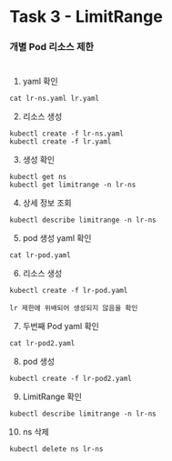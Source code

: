 # Task 3 - LimitRange

### 개별 Pod 리소스 제한
#

1. yaml 확인
```
cat lr-ns.yaml lr.yaml
```

2. 리소스 생성
```
kubectl create -f lr-ns.yaml
kubectl create -f lr.yaml
```

3. 생성 확인
```
kubectl get ns
kubectl get limitrange -n lr-ns
```

4. 상세 정보 조회
```
kubectl describe limitrange -n lr-ns
```

5. pod 생성 yaml 확인
```
cat lr-pod.yaml
```

6. 리소스 생성
```
kubectl create -f lr-pod.yaml
```
`lr 제한에 위배되어 생성되지 않음을 확인`

7. 두번째 Pod yaml 확인 
```
cat lr-pod2.yaml
```

8. pod 생성
```
kubectl create -f lr-pod2.yaml
```

9. LimitRange 확인
```
kubectl describe limitrange -n lr-ns
```

10. ns 삭제
```
kubectl delete ns lr-ns
```
